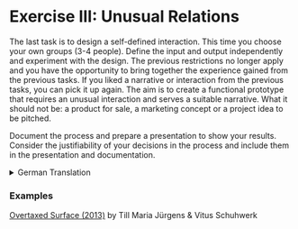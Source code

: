 # Exercise III: Unusual Relations

The last task is to design a self-defined interaction. This time you choose your own groups (3-4 people). Define the input and output independently and experiment with the design. The previous restrictions no longer apply and you have the opportunity to bring together the experience gained from the previous tasks. If you liked a narrative or interaction from the previous tasks, you can pick it up again. The aim is to create a functional prototype that requires an unusual interaction and serves a suitable narrative. What it should not be: a product for sale, a marketing concept or a project idea to be pitched.

Document the process and prepare a presentation to show your results. Consider the justifiability of your decisions in the process and include them in the presentation and documentation.

<details>
  <summary>German Translation</summary>
  Die letzte Aufgabe besteht darin, eine selbst definierte Interaktion zu entwerfen. Diesmal wählt ihr eure Gruppe selbst (3-4 Personen). Definiert Input und Output eigenständig und experimentiert mit dem Design. Die bisherigen Restrictions fallen weg, und ihr habt die Möglichkeit, die gesammelten Erfahrungen aus den vorherigen Aufgaben zusammenzuführen. Falls euch ein Narrativ oder eine Interaktion aus den bisherigen Aufgaben gut gefallen hat, könnt ihr diese wieder aufgreifen. Ziel ist ein funktionsfähiger Prototyp, welcher eine ungewöhnliche Interaktion erfordert und ein dazu passendes Narrativ bedient. Was es nicht sein sollte: ein Produkt for Sale, ein Marketing-Konzept oder eine zu pitchende Projektidee.

  Dokumentiert den Prozess und bereitet eine Präsentation vor, um eure Ergebnisse zu zeigen. Bedenkt die Begründbarkeit eurer Entscheidungen im Prozess und lasst diese in Präsentation und Dokumentation einfließen.
</details>

### Examples
[Overtaxed Surface (2013)](http://www.overtaxedsurface.de/) by Till Maria Jürgens & Vitus Schuhwerk